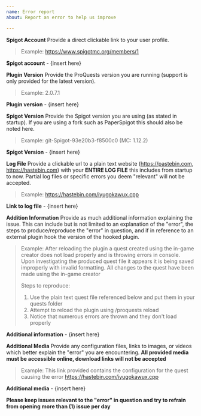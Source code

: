 ```yaml
---
name: Error report
about: Report an error to help us improve

---
```


**Spigot Account**
Provide a direct clickable link to your user profile.
> Example: https://www.spigotmc.org/members/1

**Spigot account** - {insert here}
<br>

**Plugin Version**
Provide the ProQuests version you are running (support is only provided for the latest version).
> Example: 2.0.7.1

**Plugin version** - {insert here}
<br>

**Spigot Version**
Provide the Spigot version you are using (as stated in startup). If you are using a fork such as PaperSpigot this should also be noted here.
> Example: git-Spigot-93e20b3-f8500c0 (MC: 1.12.2)

**Spigot Version** - {insert here}
<br>

**Log File**
Provide a clickable url to a plain text website (https://pastebin.com, https://hastebin.com) with your **ENTIRE LOG FILE** this includes from startup to now. Partial log files or specific errors you deem "relevant" will not be accepted.
> Example: https://hastebin.com/iyugokawux.cpp

**Link to log file** - {insert here}
<br>

**Addition Information**
Provide as much additional information explaining the issue. This can include but is not limited to an explanation of the "error", the steps to produce/reproduce the "error" in question, and if in reference to an external plugin hook the version of the hooked plugin.
> Example:
> After reloading the plugin a quest created using the in-game creator does not load properly and is throwing errors in console. Upon investigating the produced quest file it appears it is being saved improperly with invalid formatting. All changes to the quest have been made using the in-game creator
> 
> Steps to reproduce:
> 1. Use the plain text quest file referenced below and put them in your quests folder
> 2. Attempt to reload the plugin using /proquests reload
> 3. Notice that numerous errors are thrown and they don't load properly

**Additional information** - {insert here}
<br>

**Additional Media**
Provide any configuration files, links to images, or videos which better explain the "error" you are encountering. **All provided media must be accessible online, download links will not be accepted**
> Example: This link provided contains the configuration for the quest causing the error https://hastebin.com/iyugokawux.cpp

**Additional media** - {insert here}
<br>

**Please keep issues relevant to the "error" in question and try to refrain from opening more than (1) issue per day**
